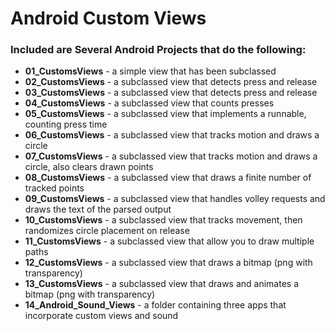 # Android Custom Views

### Included are Several Android Projects that do the following:

- **01_CustomsViews** - a simple view that has been subclassed
- **02_CustomsViews** - a subclassed view that detects press and release
- **03_CustomsViews** - a subclassed view that detects press and release
- **04_CustomsViews** - a subclassed view that counts presses
- **05_CustomsViews** - a subclassed view that implements a runnable, counting press time
- **06_CustomsViews** - a subclassed view that tracks motion and draws a circle
- **07_CustomsViews** - a subclassed view that tracks motion and draws a circle, also clears drawn points
- **08_CustomsViews** - a subclassed view that draws a finite number of tracked points
- **09_CustomsViews** - a subclassed view that handles volley requests and draws the text of the parsed output
- **10_CustomsViews** - a subclassed view that tracks movement, then randomizes circle placement on release
- **11_CustomsViews** - a subclassed view that allow you to draw multiple paths
- **12_CustomsViews** - a subclassed view that draws a bitmap (png with transparency)
- **13_CustomsViews** - a subclassed view that draws and animates a bitmap (png with transparency)
- **14_Android_Sound_Views** - a folder containing three apps that incorporate custom views and sound